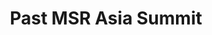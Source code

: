 ---
title: Past MSR Asia Summit
feature_text: |
  ## MSR 2023
  20th International Conference on Mining Software Repositories
feature_image: "https://picsum.photos/2560/600?image=873"
excerpt: "A demo of Markdown and HTML includes"
# aside: true
---